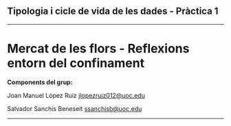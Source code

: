 ## **Tipologia i cicle de vida de les dades - Pràctica 1**

----
# **Mercat de les flors - Reflexions entorn del confinament**

**Components del grup:**

Joan Manuel López Ruiz <jlopezruiz012@uoc.edu>

Salvador Sanchis Beneseit <ssanchisb@uoc.edu> 

----

